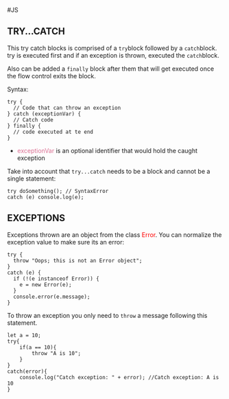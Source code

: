 #JS 

## TRY...CATCH

This try catch blocks is comprised of a `try`block followed by a `catch`block. 
try is executed first and if an exception is thrown, executed the `catch`block. 

Also can be added a `finally` block after them that will get executed once the flow control exits the block.

Syntax: 

```JS
try {
  // Code that can throw an exception
} catch (exceptionVar) {
  // Catch code
} finally {
  // code executed at te end
}
```

* <span style="color:#db7093;">exceptionVar</span> is an optional identifier that would hold the caught exception 

Take into account that `try...catch` needs to be a block and cannot be a single statement: 

```JS
try doSomething(); // SyntaxError
catch (e) console.log(e);
````

## EXCEPTIONS

Exceptions thrown are an object from the class <span style="color:red;">Error</span>. 
You can normalize the exception value to make sure its an error: 
```JS 
try {
  throw "Oops; this is not an Error object";
} 
catch (e) {
  if (!(e instanceof Error)) {
    e = new Error(e);
  }
  console.error(e.message);
}
```

To throw an exception you only need to `throw` a message following this statement. 

```JS
let a = 10; 
try{
	if(a == 10){
		throw "A is 10"; 
	}
}
catch(error){
	console.log("Catch exception: " + error); //Catch exception: A is 10
}
```
